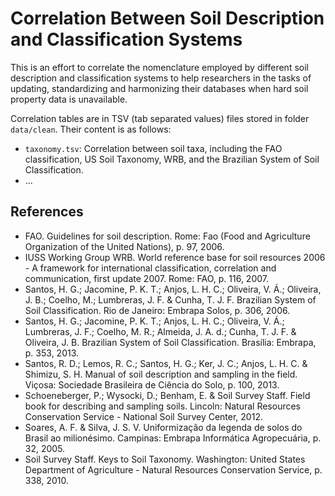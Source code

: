 # Correlation Between Soil Description and Classification Systems

This is an effort to correlate the nomenclature employed by different soil description and classification 
systems to help researchers in the tasks of updating, standardizing and harmonizing their databases when 
hard soil property data is unavailable.

Correlation tables are in TSV (tab separated values) files stored in folder `data/clean`. Their content is as 
follows:

* `taxonomy.tsv`: Correlation between soil taxa, including the FAO classification, US Soil Taxonomy, WRB, and
  the Brazilian System of Soil Classification.
* ...

## References

* FAO. Guidelines for soil description. Rome: Fao (Food and Agriculture Organization of the United Nations), 
  p. 97, 2006.
* IUSS Working Group WRB. World reference base for soil resources 2006 - A framework for international
  classification, correlation and communication, first update 2007. Rome: FAO, p. 116, 2007.
* Santos, H. G.; Jacomine, P. K. T.; Anjos, L. H. C.; Oliveira, V. Á.; Oliveira, J. B.; Coelho, M.; Lumbreras, 
  J. F. & Cunha, T. J. F. Brazilian System of Soil Classification. Rio de Janeiro: Embrapa Solos, p. 306, 2006.
* Santos, H. G.; Jacomine, P. K. T.; Anjos, L. H. C.; Oliveira, V. Á.; Lumbreras, J. F.; Coelho, M. 
  R.; Almeida, J. A. d.; Cunha, T. J. F. & Oliveira, J. B. Brazilian System of Soil Classification. 
  Brasília: Embrapa, p. 353, 2013.
* Santos, R. D.; Lemos, R. C.; Santos, H. G.; Ker, J. C.; Anjos, L. H. C. & Shimizu, S. H. Manual of soil 
  description and sampling in the field. Viçosa: Sociedade Brasileira de Ciência do Solo, p. 100, 2013.
* Schoeneberger, P.; Wysocki, D.; Benham, E. & Soil Survey Staff. Field book for describing and sampling soils. 
  Lincoln: Natural Resources Conservation Service - National Soil Survey Center, 2012.
* Soares, A. F. & Silva, J. S. V. Uniformização da legenda de solos do Brasil ao milionésimo. Campinas: 
  Embrapa Informática Agropecuária, p. 32, 2005.				
* Soil Survey Staff. Keys to Soil Taxonomy. Washington: United States Department of Agriculture - Natural
  Resources Conservation Service, p. 338, 2010.
